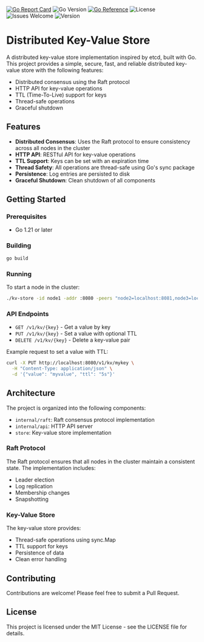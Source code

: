 [![Go Report Card](https://goreportcard.com/badge/github.com/nccapo/kv-store)](https://goreportcard.com/report/github.com/nccapo/kv-store)
![Go Version](https://img.shields.io/github/go-mod/go-version/nccapo/kv-store)
[![Go Reference](https://pkg.go.dev/badge/github.com/nccapo/kv-store.svg)](https://pkg.go.dev/github.com/nccapo/kv-store)
![License](https://img.shields.io/github/license/nccapo/kv-store)
![Issues Welcome](https://img.shields.io/badge/contributions-welcome-brightgreen.svg?style=flat)
![Version](https://img.shields.io/github/v/release/nccapo/kv-store)

# Distributed Key-Value Store

A distributed key-value store implementation inspired by etcd, built with Go. This project provides a simple, secure, fast, and reliable distributed key-value store with the following features:

- Distributed consensus using the Raft protocol
- HTTP API for key-value operations
- TTL (Time-To-Live) support for keys
- Thread-safe operations
- Graceful shutdown

## Features

- **Distributed Consensus**: Uses the Raft protocol to ensure consistency across all nodes in the cluster
- **HTTP API**: RESTful API for key-value operations
- **TTL Support**: Keys can be set with an expiration time
- **Thread Safety**: All operations are thread-safe using Go's sync package
- **Persistence**: Log entries are persisted to disk
- **Graceful Shutdown**: Clean shutdown of all components

## Getting Started

### Prerequisites

- Go 1.21 or later

### Building

```bash
go build
```

### Running

To start a node in the cluster:

```bash
./kv-store -id node1 -addr :8080 -peers "node2=localhost:8081,node3=localhost:8082"
```

### API Endpoints

- `GET /v1/kv/{key}` - Get a value by key
- `PUT /v1/kv/{key}` - Set a value with optional TTL
- `DELETE /v1/kv/{key}` - Delete a key-value pair

Example request to set a value with TTL:

```bash
curl -X PUT http://localhost:8080/v1/kv/mykey \
  -H "Content-Type: application/json" \
  -d '{"value": "myvalue", "ttl": "5s"}'
```

## Architecture

The project is organized into the following components:

- `internal/raft`: Raft consensus protocol implementation
- `internal/api`: HTTP API server
- `store`: Key-value store implementation

### Raft Protocol

The Raft protocol ensures that all nodes in the cluster maintain a consistent state. The implementation includes:

- Leader election
- Log replication
- Membership changes
- Snapshotting

### Key-Value Store

The key-value store provides:

- Thread-safe operations using sync.Map
- TTL support for keys
- Persistence of data
- Clean error handling

## Contributing

Contributions are welcome! Please feel free to submit a Pull Request.

## License

This project is licensed under the MIT License - see the LICENSE file for details.
